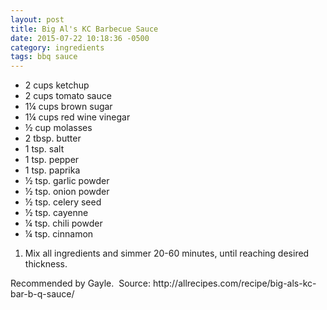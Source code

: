 ```yaml
---
layout: post
title: Big Al's KC Barbecue Sauce
date: 2015-07-22 10:18:36 -0500
category: ingredients
tags: bbq sauce
---
```

<ul>
	<li class="p1"><span class="s1">2 cups ketchup</span></li>
	<li class="p1"><span class="s1">2 cups tomato sauce</span></li>
	<li class="p1"><span class="s1">1¼ cups brown sugar</span></li>
	<li class="p1"><span class="s1">1¼ cups red wine vinegar</span></li>
	<li class="p1"><span class="s1">½ cup molasses</span></li>
	<li class="p1"><span class="s1">2 tbsp. butter</span></li>
	<li class="p1"><span class="s1">1 tsp. salt</span></li>
	<li class="p1"><span class="s1">1 tsp. pepper</span></li>
	<li class="p1"><span class="s1">1 tsp. paprika</span></li>
	<li class="p1"><span class="s1">½ tsp. garlic powder</span></li>
	<li class="p1"><span class="s1">½ tsp. onion powder</span></li>
	<li class="p1"><span class="s1">½ tsp. celery seed</span></li>
	<li class="p1"><span class="s1">½ tsp. cayenne</span></li>
	<li class="p1"><span class="s1">¼ tsp. chili powder</span></li>
	<li class="p1"><span class="s1">¼ tsp. cinnamon</span></li>
</ul>
<ol>
	<li>Mix all ingredients and simmer 20-60 minutes, until reaching desired thickness.</li>
</ol>
Recommended by Gayle.  Source: <span class="s1">http://allrecipes.com/recipe/big-als-kc-bar-b-q-sauce/</span>
